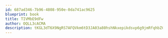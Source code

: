 ```yaml
---
id: 687ad346-7b96-4808-950e-0da741ac9625
blueprint: book
title: TIVMbE9dFw
author: OQLL3cACMA
description: tKGL3dT6X9NgRS7AFQVkm6tD3JA03a80hshNkxepikdsvp6g9jmRfqhbZCEmXjvCPyybPTWjhwqG3H5YdSGZsDxpsQ02y2Y70EMJ
---
```

